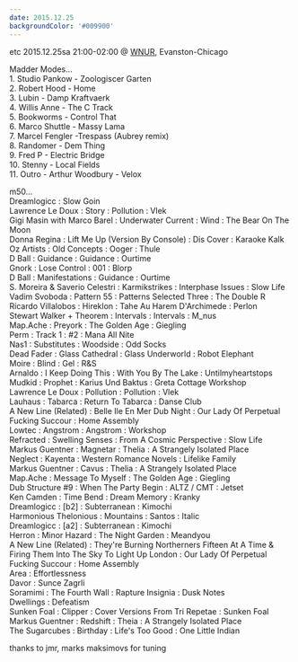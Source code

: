 ```yaml
---
date: 2015.12.25
backgroundColor: '#009900'
---
```


etc 2015.12.25sa 21:00-02:00 @ [WNUR](http://www.wnur.org/), Evanston-Chicago  

Madder Modes...  
1\. Studio Pankow - Zoologiscer Garten  
2\. Robert Hood - Home  
3\. Lubin - Damp Kraftvaerk  
4\. Willis Anne - The C Track  
5\. Bookworms - Control That  
6\. Marco Shuttle - Massy Lama  
7\. Marcel Fengler -Trespass (Aubrey remix)  
8\. Randomer - Dem Thing  
9\. Fred P - Electric Bridge  
10\. Stenny - Local Fields  
11\. Outro - Arthur Woodbury - Velox  

m50...  
Dreamlogicc : Slow Goin  
Lawrence Le Doux : Story : Pollution : Vlek  
Gigi Masin with Marco Barel : Underwater Current : Wind : The Bear On The Moon  
Donna Regina : Lift Me Up (Version By Console) : Dis Cover : Karaoke Kalk  
Oz Artists : Old Concepts : Ooger : Thule  
D Ball : Guidance : Guidance : Ourtime  
Gnork : Lose Control : 001 : Blorp  
D Ball : Manifestations : Guidance : Ourtime  
S. Moreira & Saverio Celestri : Karmikstrikes : Interphase Issues : Slow Life  
Vadim Svoboda : Pattern 55 : Patterns Selected Three : The Double R  
Ricardo Villalobos : Hireklon : Tahe Au Harem D'Archimede : Perlon  
Stewart Walker + Theorem : Intervals : Intervals : M\_nus  
Map.Ache : Preyork : The Golden Age : Giegling  
Perm : Track 1 : #2 : Mana All Nite  
Nas1 : Substitutes : Woodside : Odd Socks  
Dead Fader : Glass Cathedral : Glass Underworld : Robot Elephant  
Moire : Blind : Gel : R&S  
Arnaldo : I Keep Doing This : With You By The Lake : Untilmyheartstops  
Mudkid : Prophet : Karius Und Baktus : Greta Cottage Workshop  
Lawrence Le Doux : Pollution : Pollution : Vlek  
Lauhaus : Tabarca : Return To Tabarca : Danse Club  
A New Line (Related) : Belle Ile En Mer Dub Night : Our Lady Of Perpetual Fucking Succour : Home Assembly  
Lowtec : Angstrom : Angstrom : Workshop  
Refracted : Swelling Senses : From A Cosmic Perspective : Slow Life  
Markus Guentner : Magnetar : Thelia : A Strangely Isolated Place  
Neglect : Kayenta : Western Romance Novels : Lifelike Family  
Markus Guentner : Cavus : Thelia : A Strangely Isolated Place  
Map.Ache : Message To Myself : The Golden Age : Giegling  
Dub Structure #9 : When The Party Begin : ALTZ / CMT : Jetset  
Ken Camden : Time Bend : Dream Memory : Kranky  
Dreamlogicc : \[b2\] : Subterranean : Kimochi  
Harmonious Thelonious : Mountains : Santos : Italic  
Dreamlogicc : \[a2\] : Subterranean : Kimochi  
Herron : Minor Hazard : The Night Garden : Meandyou  
A New Line (Related) : They're Burning Northerners Fifteen At A Time & Firing Them Into The Sky To Light Up London : Our Lady Of Perpetual Fucking Succour : Home Assembly  
Area : Effortlessness  
Davor : Sunce Zagrli  
Soramimi : The Fourth Wall : Rapture Insignia : Dusk Notes  
Dwellings : Defeatism  
Sunken Foal : Clipper : Cover Versions From Tri Repetae : Sunken Foal  
Markus Guentner : Redshift : Theia : A Strangely Isolated Place  
The Sugarcubes : Birthday : Life's Too Good : One Little Indian  

thanks to jmr, marks maksimovs for tuning